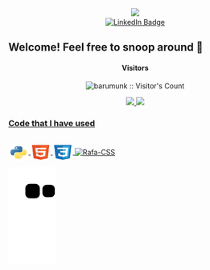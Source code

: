 <div id="header" align="center">
  <img src="https://media.giphy.com/media/scZPhLqaVOM1qG4lT9/giphy.gif" width="200"/>
</div>

<div id="badges" align= "center">
  <a href="https://www.linkedin.com/in/david-navoa-acevedo-7845b3213/">
    <img src="https://img.shields.io/badge/LinkedIn-blue?logo=linkedin&logoColor=white" alt="LinkedIn Badge"/>
  </a>
</div>

## Welcome! Feel free to snoop around 👋

<h4 align="center">Visitors</h4>

<p align="center"><img src="https://profile-counter.glitch.me/{barumunk}/count.svg" alt="barumunk :: Visitor's Count" /></p>

<div align="center">
  <a href="https://github.com/barumunk">
  <img height="180em" src="https://github-readme-stats.vercel.app/api?username=barumunk&show_icons=true&theme=dracula&include_all_commits=true&count_private=true"/>
  <img height="180em" src="https://github-readme-stats.vercel.app/api/top-langs/?username=barumunk&layout=compact&langs_count=7&theme=dracula"/>
</div>
  
<h3>Code that I have used</h3>
  
<div style="display: inline_block"><br>
  <img align="center" alt="Rafa-Python" height="30" width="40" src="https://raw.githubusercontent.com/devicons/devicon/master/icons/python/python-original.svg">
  <img align="center" alt="Rafa-HTML" height="30" width="40" src="https://raw.githubusercontent.com/devicons/devicon/master/icons/html5/html5-original.svg">
  <img align="center" alt="Rafa-CSS" height="30" width="40" src="https://raw.githubusercontent.com/devicons/devicon/master/icons/css3/css3-original.svg">
  <img align="center" alt="Rafa-CSS" height="30" width="40" src="https://raw.githubusercontent.com/devicons/devicon/master/icons/abap/abap-original.svg">
</div>

<div> 
    
  ![Snake animation](https://github.com/rafaballerini/rafaballerini/blob/output/github-contribution-grid-snake.svg)
    
</div>
    


